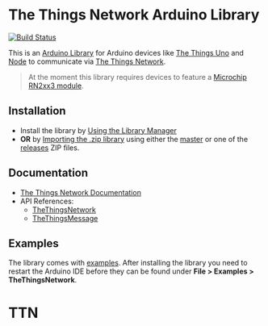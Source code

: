 # The Things Network Arduino Library
[![Build Status](https://travis-ci.org/TheThingsNetwork/arduino-device-lib.svg?branch=master)](https://travis-ci.org/TheThingsNetwork/arduino-device-lib)

This is an [Arduino Library](https://www.arduino.cc/en/Guide/Libraries) for Arduino devices like [The Things Uno](https://shop.thethingsnetwork.com/index.php/product/the-things-uno/) and [Node](https://shop.thethingsnetwork.com/index.php/product/the-things-node/) to communicate via [The Things Network](https://www.thethingsnetwork.org).

> At the moment this library requires devices to feature a [Microchip RN2xx3 module](http://www.microchip.com/design-centers/wireless-connectivity/embedded-wireless/lora-technology).

## Installation

* Install the library by [Using the Library Manager](https://www.arduino.cc/en/Guide/Libraries#toc3)
* **OR** by [Importing the .zip library](https://www.arduino.cc/en/Guide/Libraries#toc4) using either the [master](https://github.com/TheThingsNetwork/arduino-device-lib/archive/master.zip) or one of the [releases](https://github.com/TheThingsNetwork/arduino-device-lib/releases) ZIP files.

## Documentation

* [The Things Network Documentation](https://www.thethingsnetwork.org/docs/devices/arduino/)
* API References:
    * [TheThingsNetwork](docs/TheThingsNetwork.md)
    * [TheThingsMessage](docs/TheThingsMessage.md)

## Examples

The library comes with [examples](examples). After installing the library you need to restart the Arduino IDE before they can be found under **File > Examples > TheThingsNetwork**.
# TTN
